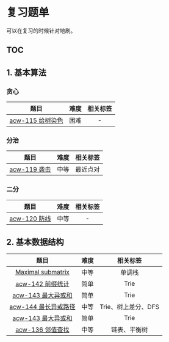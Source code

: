 # 复习题单

可以在复习的时候针对地刷。

## TOC

## 1. 基本算法

### 贪心

| 题目 | 难度 | 相关标签 |
|:---:|:---:|:---:|
| [acw-115 给树染色](https://www.acwing.com/problem/content/117/) | 困难 | - |

### 分治

| 题目 | 难度 | 相关标签 |
|:---:|:---:|:---:|
| [acw-119 袭击](https://www.acwing.com/problem/content/description/121/) | 中等 | 最近点对 |

### 二分

| 题目 | 难度 | 相关标签 |
|:---:|:---:|:---:|
| [acw-120 防线](https://www.acwing.com/problem/content/122/) | 中等 | - |

## 2. 基本数据结构

| 题目 | 难度 | 相关标签 |
|:---:|:---:|:---:|
| [Maximal submatrix](http://acm.hdu.edu.cn/contests/contest_showproblem.php?cid=984&pid=1008) | 中等 | 单调栈 |
| [acw-142 前缀统计](https://www.acwing.com/problem/content/144/) | 简单 | Trie |
| [acw-143 最大异或和](https://www.acwing.com/problem/content/description/145/) | 简单 | Trie |
| [acw-144 最长异或路径](https://www.acwing.com/problem/content/description/146/) | 中等 | Trie、树上差分、DFS |
| [acw-143 最大异或和](https://www.acwing.com/problem/content/description/145/) | 简单 | Trie |
| [acw-136 邻值查找](https://www.acwing.com/problem/content/138/) | 中等 | 链表、平衡树 |
